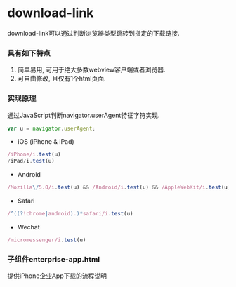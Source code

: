 # download-link
download-link可以通过判断浏览器类型跳转到指定的下载链接. 

### 具有如下特点
1. 简单易用, 可用于绝大多数webview客户端或者浏览器.
2. 可自由修改, 且仅有1个html页面.

### 实现原理
通过JavaScript判断navigator.userAgent特征字符实现.
``` javascript
var u = navigator.userAgent;
```
- iOS (iPhone & iPad)
``` javascript
/iPhone/i.test(u)
/iPad/i.test(u)
```
- Android
``` javascript
/Mozilla\/5.0/i.test(u) && /Android/i.test(u) && /AppleWebKit/i.test(u)
```
- Safari
``` javascript
/^((?!chrome|android).)*safari/i.test(u)
```
- Wechat
``` javascript
/micromessenger/i.test(u)
```

### 子组件enterprise-app.html
提供iPhone企业App下载的流程说明
